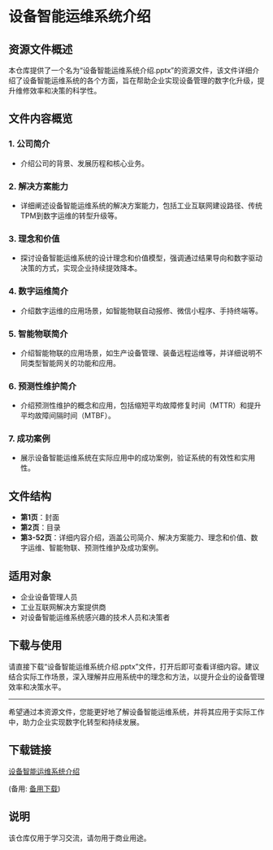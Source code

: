 # 设备智能运维系统介绍

## 资源文件概述

本仓库提供了一个名为“设备智能运维系统介绍.pptx”的资源文件，该文件详细介绍了设备智能运维系统的各个方面，旨在帮助企业实现设备管理的数字化升级，提升维修效率和决策的科学性。

## 文件内容概览

### 1. 公司简介
- 介绍公司的背景、发展历程和核心业务。

### 2. 解决方案能力
- 详细阐述设备智能运维系统的解决方案能力，包括工业互联网建设路径、传统TPM到数字运维的转型升级等。

### 3. 理念和价值
- 探讨设备智能运维系统的设计理念和价值模型，强调通过结果导向和数字驱动决策的方式，实现企业持续提效降本。

### 4. 数字运维简介
- 介绍数字运维的应用场景，如智能物联自动报修、微信小程序、手持终端等。

### 5. 智能物联简介
- 介绍智能物联的应用场景，如生产设备管理、装备远程运维等，并详细说明不同类型智能网关的功能和应用。

### 6. 预测性维护简介
- 介绍预测性维护的概念和应用，包括缩短平均故障修复时间（MTTR）和提升平均故障间隔时间（MTBF）。

### 7. 成功案例
- 展示设备智能运维系统在实际应用中的成功案例，验证系统的有效性和实用性。

## 文件结构

- **第1页**：封面
- **第2页**：目录
- **第3-52页**：详细内容介绍，涵盖公司简介、解决方案能力、理念和价值、数字运维、智能物联、预测性维护及成功案例。

## 适用对象

- 企业设备管理人员
- 工业互联网解决方案提供商
- 对设备智能运维系统感兴趣的技术人员和决策者

## 下载与使用

请直接下载“设备智能运维系统介绍.pptx”文件，打开后即可查看详细内容。建议结合实际工作场景，深入理解并应用系统中的理念和方法，以提升企业的设备管理效率和决策水平。

---

希望通过本资源文件，您能更好地了解设备智能运维系统，并将其应用于实际工作中，助力企业实现数字化转型和持续发展。

## 下载链接
[设备智能运维系统介绍](https://pan.quark.cn/s/eff1b31c3ade) 

(备用: [备用下载](https://pan.baidu.com/s/1tzOFjdPE8cZHKdpDpCIc_w?pwd=1234))

## 说明

该仓库仅用于学习交流，请勿用于商业用途。
